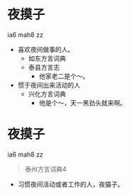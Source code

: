# 夜摸子
ia6 mah8 zz
+ 喜欢夜间做事的人。
  * 如东方言词典
  * 泰县方言志
    - 他家老二是个～。
+ 惯于夜间出来活动的人
  * 兴化方言词典
    - 他是个～，天一黑劲头就来啊。

# 夜摸子
ia6 mah8 zz
> 泰州方言词典4
- 习惯夜间活动或者工作的人，夜猫子。

